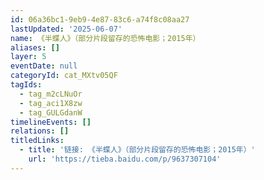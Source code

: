 ```yaml
---
id: 06a36bc1-9eb9-4e87-83c6-a74f8c08aa27
lastUpdated: '2025-06-07'
name: 《半蝶人》（部分片段留存的恐怖电影；2015年）
aliases: []
layer: 5
eventDate: null
categoryId: cat_MXtv05QF
tagIds:
  - tag_m2cLNuOr
  - tag_aci1X8zw
  - tag_GULGdanW
timelineEvents: []
relations: []
titledLinks:
  - title: '链接: 《半蝶人》（部分片段留存的恐怖电影；2015年）'
    url: 'https://tieba.baidu.com/p/9637307104'
---
```


